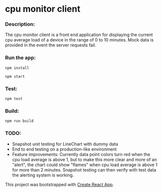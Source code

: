 # cpu monitor client

### Description:

The cpu monitor client is a front end application for displaying the current cpu average load of a device in the range of 0 to 10 minutes. Mock data is provided in the event the server requests fail.

### Run the app:
```
npm install

npm start
```

### Test:
```
npm test
```

### Build:
```
npm run build
```

### TODO:

- Snapshot unit testing for LineChart with dummy data
- End to end testing on a production-like environment
- Feature improvements:
Currently data point colors turn red when the cpu load average is above 1, but to make this more clear and more of an "alert", the chart could show "flames" when cpu load average is above 1 for more than 2 minutes. Snapshot testing can then verify with test data the alerting system is working.

This project was bootstrapped with [Create React App](https://github.com/facebook/create-react-app).